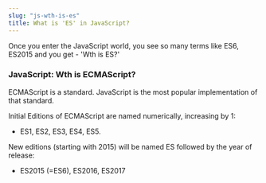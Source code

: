 ```yaml
---
slug: "js-wth-is-es"
title: What is 'ES' in JavaScript?
---
```


Once you enter the JavaScript world, you see so many terms like ES6, ES2015 and you get - 'Wth is ES?'

### JavaScript: Wth is ECMAScript?

ECMAScript is a standard. JavaScript is the most popular implementation of that standard.

Initial Editions of ECMAScript are named numerically, increasing by 1:

- ES1, ES2, ES3, ES4, ES5.

New editions (starting with 2015) will be named ES followed by the year of release:

- ES2015 (=ES6), ES2016, ES2017
